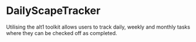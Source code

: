 # DailyScapeTracker
Utilising the alt1 toolkit allows users to track daily, weekly and monthly tasks where they can be checked off as completed.
